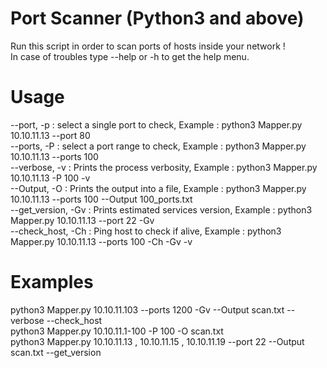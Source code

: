 # Port Scanner (Python3 and above)
 Run this script in order to scan ports of hosts inside your network !<br/>
 In case of troubles type --help or -h to get the help menu.

# Usage
--port, -p : select a single port to check, Example : python3 Mapper.py 10.10.11.13 --port 80 <br/>
--ports, -P : select a port range to check, Example : python3 Mapper.py 10.10.11.13 --ports 100 <br/>
--verbose, -v : Prints the process verbosity, Example : python3 Mapper.py 10.10.11.13 -P 100 -v <br/>
--Output, -O : Prints the output into a file, Example : python3 Mapper.py 10.10.11.13 --ports 100 --Output 100_ports.txt <br/>
--get_version, -Gv : Prints estimated services version, Example : python3 Mapper.py 10.10.11.13 --port 22 -Gv <br/>
--check_host, -Ch : Ping host to check if alive, Example : python3 Mapper.py 10.10.11.13 --ports 100 -Ch -Gv -v
 
 # Examples
 python3 Mapper.py 10.10.11.103 --ports 1200 -Gv --Output scan.txt --verbose --check_host<br/>
 python3 Mapper.py 10.10.11.1-100 -P 100 -O scan.txt<br/>
 python3 Mapper.py 10.10.11.13 , 10.10.11.15 , 10.10.11.19 --port 22 --Output scan.txt --get_version
